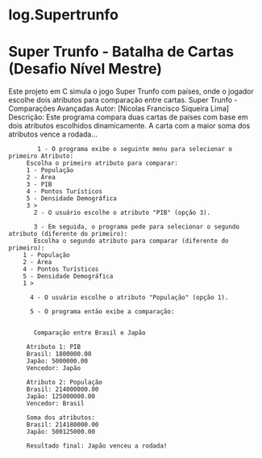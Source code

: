 # log.Supertrunfo
# Super Trunfo - Batalha de Cartas (Desafio Nível Mestre)

Este projeto em C simula o jogo Super Trunfo com países, onde o jogador escolhe dois atributos para comparação entre cartas.
  Super Trunfo - Comparações Avançadas
 Autor: [Nicolas Francisco Siqueira Lima]
 Descrição: Este programa compara duas cartas de países com base em dois atributos escolhidos dinamicamente.
            A carta com a maior soma dos atributos vence a rodada...

            1 - O programa exibe o seguinte menu para selecionar o primeiro Atributo:
         Escolha o primeiro atributo para comparar:
         1 - População
         2 - Área
         3 - PIB
         4 - Pontos Turísticos
         5 - Densidade Demográfica
         3 >
           2 - O usuário escolhe o atributo "PIB" (opção 3).

           3 - Em seguida, o programa pede para selecionar o segundo atributo (diferente do primeiro):
           Escolha o segundo atributo para comparar (diferente do primeiro):
        1 - População
        2 - Área
        4 - Pontos Turísticos
        5 - Densidade Demográfica
        1 >

          4 - O usuário escolhe o atributo "População" (opção 1).

          5 - O programa então exibe a comparação:

    
           Comparação entre Brasil e Japão

         Atributo 1: PIB
         Brasil: 1800000.00
         Japão: 5000000.00
         Vencedor: Japão

         Atributo 2: População
         Brasil: 214000000.00
         Japão: 125000000.00
         Vencedor: Brasil

         Soma dos atributos:
         Brasil: 214180000.00
         Japão: 500125000.00

         Resultado final: Japão venceu a rodada!
         
             
 


